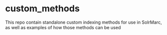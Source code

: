 # custom_methods
This repo contain standalone custom indexing methods for use in SolrMarc, as well as examples of how those methods can be used
